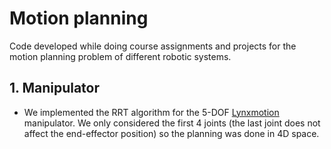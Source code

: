 # Motion planning

Code developed while doing course assignments and projects for the motion planning problem of different robotic systems.

## 1. Manipulator

- We implemented the RRT algorithm for the 5-DOF [Lynxmotion](http://www.lynxmotion.com/c-130-al5d.aspx) manipulator. We only considered the first 4 joints (the last joint does not affect the end-effector position) so the planning was done in 4D space. 
